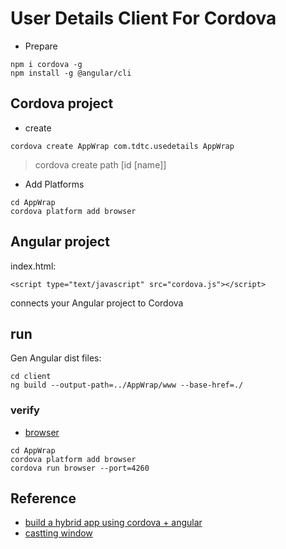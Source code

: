 # User Details Client For Cordova
- Prepare
```
npm i cordova -g
npm install -g @angular/cli
```

## Cordova project
- create
```
cordova create AppWrap com.tdtc.usedetails AppWrap
```
> cordova create path [id [name]]

- Add Platforms
```
cd AppWrap
cordova platform add browser
```

## Angular project
index.html:
```
<script type="text/javascript" src="cordova.js"></script>
```
connects your Angular project to Cordova

## run
Gen Angular dist files:
```
cd client
ng build --output-path=../AppWrap/www --base-href=./
```

### verify
- [browser](http://localhost:4260/browser/index.html)
```
cd AppWrap
cordova platform add browser
cordova run browser --port=4260
```


## Reference
- [build a hybrid app using cordova + angular](https://plainenglish.io/blog/build-a-hybrid-app-using-cordova-angular)
- [castting window](https://stackoverflow.com/a/48072096)
